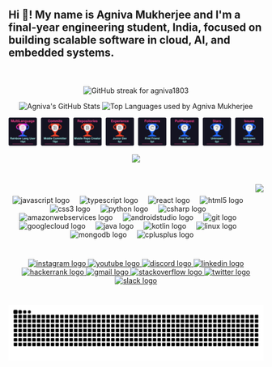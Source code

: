 <h2 align="left">Hi 👋! My name is Agniva Mukherjee and I'm a final-year engineering student, India, focused on building scalable software in cloud, AI, and embedded systems.</h2>

###

<br clear="both">

<div align="center">
<!-- ✅ Working GitHub Streak Graph -->
<p align="center">
<img src="https://github-readme-streak-stats-eight.vercel.app?user=agniva1803&theme=highcontrast&hide_border=true&stroke=F17300&ring=F17300&fire=F17300&currStreakLabel=F17300&currStreakNum=F17300" alt="GitHub streak for agniva1803" />
</p>
<p align="center">
  <img src="https://github-readme-stats.vercel.app/api?username=agniva1803&show_icons=true&count_private=true&hide_border=true&theme=highcontrast&title_color=F17300&icon_color=F17300&text_color=ffffff" height="170" alt="Agniva's GitHub Stats" />
  <img src="https://github-readme-stats.vercel.app/api/top-langs/?username=agniva1803&layout=compact&hide_border=true&langs_count=6&theme=highcontrast&title_color=F17300&text_color=ffffff" height="170" alt="Top Languages used by Agniva Mukherjee" />
  <p align="center">
  <img src="assets/trophy.svg" alt="GitHub Trophies" />
</p>
 <!-- ✅ GitHub Activity Graph -->
<p align="center">
  <img src="https://github-readme-stats.vercel.app/api?username=agniva1803&show_icons=true&hide_border=true&theme=highcontrast&title_color=F17300&icon_color=F17300&text_color=FFFFFF&bg_color=0D1117" />
</p>

</div>

###

<br clear="both">

<img align="right" height="122" src="https://media1.giphy.com/media/v1.Y2lkPTc5MGI3NjExb3hmazkyaTM4NjZvZnZlazVsam10empkeTFjdzd4dmI1MmQ1dGFjaCZlcD12MV9pbnRlcm5hbF9naWZfYnlfaWQmY3Q9Zw/CY3A9zOlZR8uhFbeok/giphy.gif"  />

###

<div align="center">
  <img src="https://cdn.jsdelivr.net/gh/devicons/devicon/icons/javascript/javascript-original.svg" height="35" alt="javascript logo"  />
  <img width="12" />
  <img src="https://cdn.jsdelivr.net/gh/devicons/devicon/icons/typescript/typescript-original.svg" height="35" alt="typescript logo"  />
  <img width="12" />
  <img src="https://cdn.jsdelivr.net/gh/devicons/devicon/icons/react/react-original.svg" height="35" alt="react logo"  />
  <img width="12" />
  <img src="https://cdn.jsdelivr.net/gh/devicons/devicon/icons/html5/html5-original.svg" height="35" alt="html5 logo"  />
  <img width="12" />
  <img src="https://cdn.jsdelivr.net/gh/devicons/devicon/icons/css3/css3-original.svg" height="35" alt="css3 logo"  />
  <img width="12" />
  <img src="https://cdn.jsdelivr.net/gh/devicons/devicon/icons/python/python-original.svg" height="35" alt="python logo"  />
  <img width="12" />
  <img src="https://cdn.jsdelivr.net/gh/devicons/devicon/icons/csharp/csharp-original.svg" height="35" alt="csharp logo"  />
  <img width="12" />
  <img src="https://skillicons.dev/icons?i=aws" height="35" alt="amazonwebservices logo"  />
  <img width="12" />
  <img src="https://skillicons.dev/icons?i=androidstudio" height="35" alt="androidstudio logo"  />
  <img width="12" />
  <img src="https://skillicons.dev/icons?i=git" height="35" alt="git logo"  />
  <img width="12" />
  <img src="https://skillicons.dev/icons?i=gcp" height="35" alt="googlecloud logo"  />
  <img width="12" />
  <img src="https://skillicons.dev/icons?i=java" height="35" alt="java logo"  />
  <img width="12" />
  <img src="https://skillicons.dev/icons?i=kotlin" height="35" alt="kotlin logo"  />
  <img width="12" />
  <img src="https://skillicons.dev/icons?i=linux" height="35" alt="linux logo"  />
  <img width="12" />
  <img src="https://skillicons.dev/icons?i=mongodb" height="35" alt="mongodb logo"  />
  <img width="12" />
  <img src="https://img.shields.io/badge/C++-00599C?logo=cplusplus&logoColor=white&style=for-the-badge" height="35" alt="cplusplus logo"  />
</div>

###

<br clear="both">

<div align="center">
  <a href="https://www.instagram.com/agniva803/" target="_blank">
    <img src="https://img.shields.io/static/v1?message=Instagram&logo=instagram&label=&color=E4405F&logoColor=pink&labelColor=&style=for-the-badge" height="35" alt="instagram logo"  />
  </a>
  <a href="https://www.youtube.com/@agnivamukherjee-xiib175" target="_blank">
    <img src="https://img.shields.io/static/v1?message=Youtube&logo=youtube&label=&color=FF0000&logoColor=yellow&labelColor=&style=for-the-badge" height="35" alt="youtube logo"  />
  </a>
  <a href="HTTPS://discordapp.com/users/1136878887637368954" target="_blank">
    <img src="https://img.shields.io/static/v1?message=Discord&logo=discord&label=&color=7289DA&logoColor=purple&labelColor=&style=for-the-badge" height="35" alt="discord logo"  />
  </a>
  <a href="www.linkedin.com/in/agniva-mukherjee-b2647b21a" target="_blank">
    <img src="https://img.shields.io/static/v1?message=LinkedIn&logo=linkedin&label=&color=0077B5&logoColor=white&labelColor=&style=for-the-badge" height="35" alt="linkedin logo"  />
  </a>
  <a href="https://www.hackerrank.com/profile/am0346" target="_blank">
    <img src="https://img.shields.io/static/v1?message=HackerRank&logo=hackerrank&label=&color=2EC866&logoColor=White&labelColor=&style=for-the-badge" height="35" alt="hackerrank logo"  />
  </a>
  <a href="agnivamukherjee820$@gmail.com" target="_blank">
    <img src="https://img.shields.io/static/v1?message=Gmail&logo=gmail&label=&color=D14836&logoColor=white&labelColor=&style=for-the-badge" height="35" alt="gmail logo"  />
  </a>
  <a href="https://stackoverflow.com/users/22714182/primakrr" target="_blank">
    <img src="https://img.shields.io/static/v1?message=Stackoverflow&logo=stackoverflow&label=&color=FE7A16&logoColor=white&labelColor=&style=for-the-badge" height="35" alt="stackoverflow logo"  />
  </a>
  <a href="https://x.com/AgnivaMukh23619" target="_blank">
    <img src="https://img.shields.io/static/v1?message=Twitter&logo=twitter&label=&color=1DA1F2&logoColor=white&labelColor=&style=for-the-badge" height="35" alt="twitter logo"  />
  </a>
  <a href="https://mindsdbcommunity.slack.com/team/U08EJ9F4VFW" target="_blank">
    <img src="https://img.shields.io/static/v1?message=Slack&logo=slack&label=&color=4A154B&logoColor=white&labelColor=&style=for-the-badge" height="35" alt="slack logo"  />
  </a>
</div>

###

<br clear="both">

<img src="https://raw.githubusercontent.com/agniva1803/agniva1803/output/snake.svg" alt="Snake animation" />
